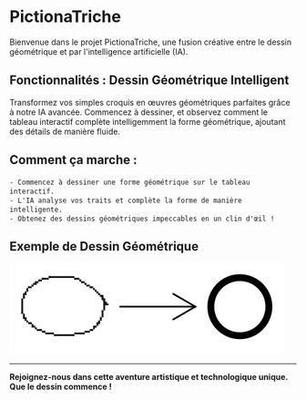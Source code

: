 # PictionaTriche

Bienvenue dans le projet PictionaTriche, une fusion créative entre le dessin géométrique et par l'intelligence artificielle (IA).

## Fonctionnalités : Dessin Géométrique Intelligent

Transformez vos simples croquis en œuvres géométriques parfaites grâce à notre IA avancée. Commencez à dessiner, et observez comment le tableau interactif complète intelligemment la forme géométrique, ajoutant des détails de manière fluide.

## Comment ça marche :

    - Commencez à dessiner une forme géométrique sur le tableau interactif.
    - L'IA analyse vos traits et complète la forme de manière intelligente.
    - Obtenez des dessins géométriques impeccables en un clin d'œil !

## Exemple de Dessin Géométrique

![Exemple de Dessin Géométrique](triche_circle.png)

---

**Rejoignez-nous dans cette aventure artistique et technologique unique. Que le dessin commence !**

